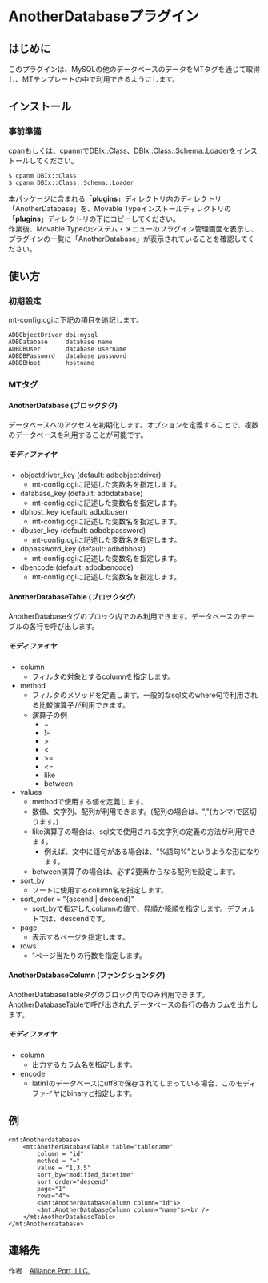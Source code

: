 # AnotherDatabaseプラグイン

## はじめに

このプラグインは、MySQLの他のデータベースのデータをMTタグを通じて取得し、MTテンプレートの中で利用できるようにします。

## インストール

### 事前準備

cpanもしくは、cpanmでDBIx::Class、DBIx::Class::Schema::Loaderをインストールしてください。

```
$ cpanm DBIx::Class
$ cpanm DBIx::Class::Schema::Loader
```

本パッケージに含まれる「**plugins**」ディレクトリ内のディレクトリ「AnotherDatabase」を、Movable
Typeインストールディレクトリの「**plugins**」ディレクトリの下にコピーしてください。\
作業後、Movable Typeのシステム・メニューのプラグイン管理画面を表示し、プラグインの一覧に「AnotherDatabase」が表示されていることを確認してください。

## 使い方

### 初期設定
mt-config.cgiに下記の項目を追記します。

```
ADBObjectDriver dbi:mysql
ADBDatabase     database name
ADBDBUser       database username
ADBDBPassword   database password
ADBDBHost       hostname

```

### MTタグ

#### AnotherDatabase (ブロックタグ)

データベースへのアクセスを初期化します。オプションを定義することで、複数のデータベースを利用することが可能です。

##### モディファイヤ

- objectdriver_key (default: adbobjectdriver)
    - mt-config.cgiに記述した変数名を指定します。
- database_key (default: adbdatabase)
    - mt-config.cgiに記述した変数名を指定します。
- dbhost_key (default: adbdbuser)
    - mt-config.cgiに記述した変数名を指定します。
- dbuser_key (default: adbdbpassword)
    - mt-config.cgiに記述した変数名を指定します。
- dbpassword_key (default: adbdbhost)
    - mt-config.cgiに記述した変数名を指定します。
- dbencode (default: adbdbencode)
    - mt-config.cgiに記述した変数名を指定します。

#### AnotherDatabaseTable (ブロックタグ)

AnotherDatabaseタグのブロック内でのみ利用できます。データベースのテーブルの各行を呼び出します。

##### モディファイヤ

- column
    - フィルタの対象とするcolumnを指定します。
- method
    - フィルタのメソッドを定義します。一般的なsql文のwhere句で利用される比較演算子が利用できます。
    - 演算子の例
        - =
        - !=
        - \>
        - \<
        - \>=
        - \<=
        - like
        - between
- values
    - methodで使用する値を定義します。
    - 数値、文字列、配列が利用できます。(配列の場合は、","(カンマ)で区切ります。)
    - like演算子の場合は、sql文で使用される文字列の定義の方法が利用できます。
        - 例えば、文中に語句がある場合は、"%語句%"というような形になります。
    - between演算子の場合は、必ず2要素からなる配列を設定します。
- sort_by
    - ソートに使用するcolumn名を指定します。
- sort_order = "{ascend | descend}"
    - sort_byで指定したcolumnの値で、昇順か降順を指定します。デフォルトでは、descendです。
- page
    - 表示するページを指定します。
- rows
    - 1ページ当たりの行数を指定します。

#### AnotherDatabaseColumn (ファンクションタグ)

AnotherDatabaseTableタグのブロック内でのみ利用できます。AnotherDatabaseTableで呼び出されたデータベースの各行の各カラムを出力します。

##### モディファイヤ

- column
    - 出力するカラム名を指定します。
- encode
    - latin1のデータベースにutf8で保存されてしまっている場合、このモディファイヤにbinaryと指定します。


## 例

```
<mt:Anotherdatabase>
    <mt:AnotherDatabaseTable table="tablename"
        column = "id"
        method = "="
        value = "1,3,5"
        sort_by="modified_datetime"
        sort_order="descend"
        page="1"
        rows="4">
        <$mt:AnotherDatabaseColumn column="id"$>
        <$mt:AnotherDatabaseColumn column="name"$><br />
    </mt:AnotherDatabaseTable>
</mt:Anotherdatabase>
```

## 連絡先

作者：[Alliance Port, LLC.](http://www.allianceport.jp/)
